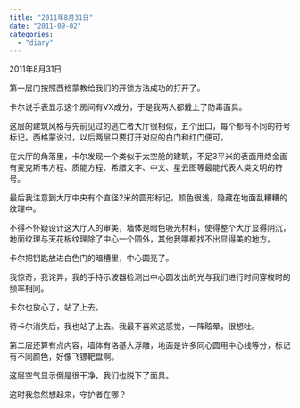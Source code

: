 ```yaml
---
title: "2011年8月31日"
date: "2011-09-02"
categories: 
  - "diary"
---
```


2011年8月31日

第一层门按照西格蒙教给我们的开锁方法成功的打开了。

卡尔说手表显示这个房间有VX成分，于是我两人都戴上了防毒面具。

这层的建筑风格与先前见过的逃亡者大厅很相似，五个出口，每个都有不同的符号标记。西格蒙说过，以后两层只要打开对应的白门和红门便可。

在大厅的角落里，卡尔发现一个类似于太空舱的建筑，不足3平米的表面用烙金画有麦克斯韦方程、质能方程、希腊文字、中文、星云图等最能代表人类文明的符号。

最后我注意到大厅中央有个直径2米的圆形标记，颜色很浅，隐藏在地面乱糟糟的纹理中。

不得不怀疑设计这大厅人的审美，墙体是暗色吸光材料，使得整个大厅显得阴沉，地面纹理与天花板纹理除了中心一个圆外，其他我哪都找不出显得美的地方。

卡尔把钥匙放进白色门的暗槽里，中心圆亮了。

我惊奇，我诧异，我的手持示波器检测出中心圆发出的光与我们进行时间穿梭时的频率相同。

卡尔也放心了，站了上去。

待卡尔消失后，我也站了上去。我最不喜欢这感觉，一阵眩晕，很想吐。

第二层还算有点内容，墙体有洛基大浮雕，地面是许多同心圆用中心线等分，标记有不同颜色，好像飞镖靶盘啊。

这层空气显示倒是很干净，我们也脱下了面具。

这时我忽然想起来，守护者在哪？
